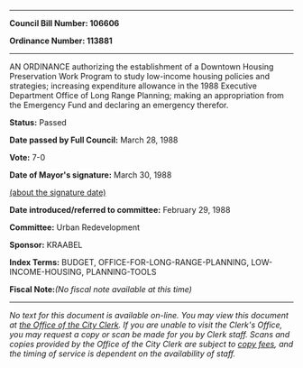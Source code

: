 

********

**Council Bill Number: 106606**
   
**Ordinance Number: 113881**
********

 AN ORDINANCE authorizing the establishment of a Downtown Housing Preservation Work Program to study low-income housing policies and strategies; increasing expenditure allowance in the 1988 Executive Department Office of Long Range Planning; making an appropriation from the Emergency Fund and declaring an emergency therefor.

**Status:** Passed
   
**Date passed by Full Council:** March 28, 1988
   
**Vote:** 7-0
   
**Date of Mayor's signature:** March 30, 1988
   
[(about the signature date)](/~public/approvaldate.htm)
   
   
   
**Date introduced/referred to committee:** February 29, 1988
   
**Committee:** Urban Redevelopment
   
**Sponsor:** KRAABEL
   
   
**Index Terms:** BUDGET, OFFICE-FOR-LONG-RANGE-PLANNING, LOW-INCOME-HOUSING, PLANNING-TOOLS

**Fiscal Note:**_(No fiscal note available at this time)_
********

_No text for this document is available on-line. You may view this document at [the Office of the City Clerk](http://www.seattle.gov/leg/clerk/contactUs.htm). If you are unable to visit the Clerk's Office, you may request a copy or scan be made for you by Clerk staff. Scans and copies provided by the Office of the City Clerk are subject to [copy fees](http://clerk.seattle.gov/~public/clerkfees.htm), and the timing of service is dependent on the availability of staff._

